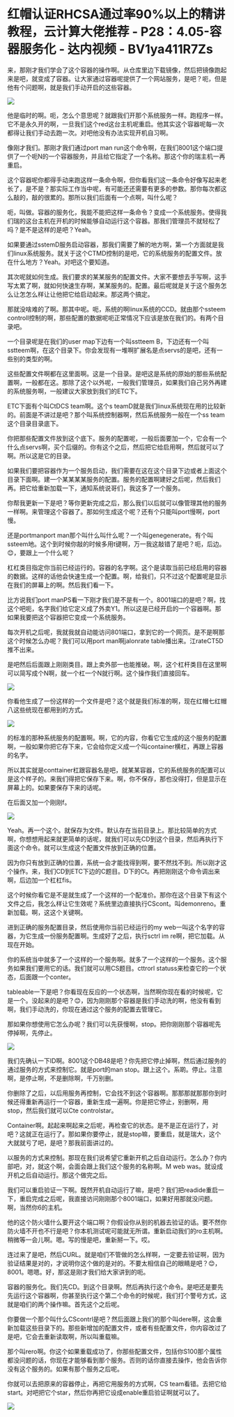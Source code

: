 # 红帽认证RHCSA通过率90%以上的精讲教程，云计算大佬推荐 - P28：4.05-容器服务化 - 达内视频 - BV1ya411R7Zs

来，那刚才我们学会了这个容器的操作啊。从仓库里边下载镜像，然后把镜像跑起来是吧，就变成了容器。让大家通过容器呢提供了一个网站服务，是吧？呃，但是他有个问题啊，就是我们手动开启的这些容器。



![](img/4e91d5da8a9a96f8a803fb2452374ff8_1.png)

他是临时的啊。呃，怎么个意思呢？就跟我们开那个系统服务一样。跑程序一样。它不是永久开的啊，一旦我们这个red这台主机呢重启。他其实这个容器呢每一次都得让我们手动去跑一次。对吧他没有办法实现开机自习啊。

像刚才我们。那刚才我们通过port man run这个命令啊，在我们8001这个端口提供了一个呃N的一个容器服务，并且给它指定了一个名称。那这个你的瑞主机一再重启。

这个容器呢你都得手动来跑这样一条命令啊，但你看我们这一条命令好像写起来老长了，是不是？那实际工作当中呢，有可能还还需要有更多的参数。那你每次都这么敲的，敲的很累的。那所以我们后面有一个点啊，叫什么呢？

呃，叫做。容器的服务化，我能不能把这样一条命令？变成一个系统服务。使得我们瑞的这台主机在开机的时候能够自动运行这个容器。那我们管理员不就轻松了吗？是不是这样的是吧？Yeah。

如果要通过sstemD服务启动容器，那我们需要了解的地方啊，第一个方面就是我们linux系统服务。就关于这个CTMD控制的是吧，它的系统服务的配置文件。放在什么地方？Yeah。对吧这个要知道。

其次呢就如何生成。我们要求的某某服务的配置文件。大家不要想去手写啊，这手写太累了啊，就如何快速生存啊，某某服务的。配置。最后呢就是关于这个服务怎么让怎怎么样让让他把它给启动起来。那这两个搞定。

那就没啥难的了啊。那其中呢。呃，系统的啊linux系统的CCD。就由那个ssteem controll控制的啊，那些配置的数据呢呃正常情况下应该是放在我们的。有两个目录吧。

一个目录呢是在我们的user map下边有一个叫sstteem B，下边还有一个叫sstteem啊，在这个目录下。你会发现有一堆啊扩展名是点servs的是吧，还有一些别的类型的啊。

这些配置文件啊都在这里面啊。这是一个目录。是吧这是系统的原始的那些系统配置啊，一般都在这。那除了这个以外呢，一般我们管理员，如果我们自己另外再建的系统服务啊，一般建议大家放到我们的ETC下。

ETC下面有个叫CtDCS team啊。这个s teamD就是我们linux系统现在用的比较新的。前面是不讲过是吧？那个叫系统控制器啊，然后系统服务一般在一个ss team这个目录目录底下。

你把那些配置文件放到这个底下。服务的配置呢，一般后面要加一个，它会有一个什么点servs啊，买个后缀的。你有这个之后，然后把它给启用啊，然后就可以了啊。所以这是它的目录。

如果我们要把容器作为一个服务启动，我们需要在这在这个目录下边或者上面这个目录下面啊。建一个某某某某服务的配置。服务的配置啊建好之后呢，然后我们再。把它给重新加载一下，通知系统说哥们，我这多了一个服务。

你帮我更新一下是吧？等你更新完成之后，那么我们以后就可以像管理其他的服务一样啊。来管理这个容器了。那如何生成这个呢？还有个只能叫port慢啊，port慢。

还是portmanport man那个叫什么叫什么呢？一个叫genegenerate。有个叫ssteem地。这个到时候你敲的时候多用t键啊，万一我这敲错了是吧？呃，后边。😊，要跟上一个什么呢？

杠杠类目指定你当前已经运行的。容器的名字啊。这个是读取当前已经启用的容器的数据。这样的话他会快速生成一个配置。啊，给我们，只不过这个配置呢是显示在我们的屏幕上的啊。然后我们看一下。

比方说我们port manPS看一下刚才我们是不是有一个。8001端口的是吧？啊，找这个吧呃，名字我们给它定义成了外卖Y1。所以这是已经开启的一个容器啊。那如果我要把这个容器把它变成一个系统服务。

每次开机之后呢，我就我就自动能访问801端口，拿到它的一个网页。是不是啊那这个时候怎么办呢？我们可以用port man啊jalonrate table播出来。江rateCT5D推不出来。

是吧然后后面跟上刚刚类目。跟上卖外部一也能推破。啊，这个杠杆类目在这里啊可以简写成个N啊，就一个杠一个N就行啊。这个操作我们直接回车。



![](img/4e91d5da8a9a96f8a803fb2452374ff8_3.png)

你看他生成了一份这样的一个文件是吧？这个就是我们标准的啊，现在红帽七红帽八这些统现在都用到的方式。

![](img/4e91d5da8a9a96f8a803fb2452374ff8_5.png)

的标准的那种系统服务的配置啊。啊，它的内容，你看它它生成的这个服务的配置啊，一般如果你把它存下来，它会给你定义成一个叫container横杠，再跟上容器的名字。

所以其实就是conttainer杠跟容器名是吧，就某某容器，它的系统服务的配置可以是这个样子的。来我们得把它保存下来。啊，你不保存，那也没得打，但是显示在屏幕上的。如果要保存下来的话呢。

在后面又加一个刚刚f。

![](img/4e91d5da8a9a96f8a803fb2452374ff8_7.png)

Yeah。再一个这个。就保存为文件。默认存在当前目录上。那比较简单的方式啊，你想想用起来就更简单的话呢，就我们可以先CD到这个目录，然后再执行下面这个命令。就可以生成这个配置文件放到正确的位置。

因为你只有放到正确的位置，系统一会才能找得到啊，要不然找不到。所以刚才这个操作。来，我们CD到ETC下边的C题目。D下的Ct。再把刚刚这个命令调出来啊，后边加一个杠杠fis。

这个时候你看它是不是就生成了一个这样的一个配准价。那你在这个目录下有这个文件之后，我怎么样让它生效呢？系统里边直接执行CScont。叫demonreno。重新加载。啊，这这个关键啊。

进到正确的服务配置目录，然后使用你当前已经运行的my web一叫这个名字的容器，为它生成一份服务配置啊。生成好了之后，执行sctrl im re啊，把它加载。从现在开始。

你的系统当中就多了一个这样的一个服务啊。就多了一个这样的一个服务。这个服务如果我们要用它的话。我们就可以用CS题目。cttrorl statuss来检查它的一个状态，后面跟一个conter。

tableable一下是吧？你看现在反应的一个状态啊，当然啊你现在看的时候呢，它是一个。没起来的是吧？😊，因为刚刚那个容器是我们手动洗的啊，他没有看到啊，我们手动洗的，你现在通过这个服务的配置去管理它。

那如果你想使用它怎么办呢？我们可以先获慢啊，stop。把你刚刚那个容器呢先停掉啊，先停止。

![](img/4e91d5da8a9a96f8a803fb2452374ff8_9.png)

我们先确认一下ID啊。8001这个DB48是吧？你先把它停止掉啊，然后通过服务的通过服务的方式来控制它。就是port的man stop。跟上这个。系啲。停止。注意啊，是停止啊，不是删除啊，千万别删。

你删除了之后，以后用服务再控制，它会找不到这个容器啊。那那那就那那你到时候还得重新再运行一个容器，重新生成一遍啊。你是把它停止，别删啊，用stop，然后我们就可以Cte controlstar。

Container啊。起起来啊起来之后呢，再检查它的状态。是不是正在运行了，对吧？这就正在运行了。那如果你要停止，就是stop嘛，要重启，就是瑞大，这个大就就亏了吧，是吧？那我前面讲过的。

以服务的方式来控制。那现在我们说希望它重新开机之后自动运行。怎么办？你内部吧，对，就这个啊，会面会跟上我们这个服务的名称啊。M web was。就设成开机之后自动运行。那这个做完之后。

我们可以重启验证一下啊。既然开机自动运行了嘛，是吧？我们把readide重启一下，重启完成之后呢，我直接访问刚刚那个8001端口，如果好用那就没问题。啊，当然你6的主机。

他的这个防火墙什么要开这个端口啊？你假设你从别的机器去验证的话。要不然你防火墙不开也不行是吧？你本机测试呢可能就无所谓。重新启动我们的ro主机啊。稍微等一会儿啊。嗯。写的慢是吧，重新掰一下。哎。

连过来了是吧，然后CURL。就是咱们不管做的怎么样啊，一定要去验证啊，因为验证结果是对的，才说明你这个做的是对的。不要太相信自己的眼睛是吧？😊，8001。嗯嗯。好，那这是刚才我们给大家讲到的呃。

容器的服务化。我们先CD。到这个目录啊。然后再执行这个命令。是吧还是要先先运行这个容器啊，你甚至执行这个第二个命令的时候呢，我们打个警号方式，这就是咱们的两个操作嘛。首先这个之后呢。

你要做一个那个叫什么CScontrl是吧？然后面跟上我们的那个叫dere啊，这会重新加载这些目录下的。那些新增加的配置文件，或者有些配置文件，你内容改过了是吧，它会去重新读取啊，所以叫重载嘛。

那个叫rero啊。你这个如果重载成功了，你那些配置文件，包括你S100那个属性都没问题的话，你现在才能够看到那个服务。否则的话你直接去操作，他会告诉你没有这个服务的。如果有那个服务之后呢。

你就可以去把原来的容器停止，再把它用服务的方式啊，CS team看错。去把它给start。对吧把它个star，然后你再把它设成enable重启验证啊就可以了。



![](img/4e91d5da8a9a96f8a803fb2452374ff8_11.png)